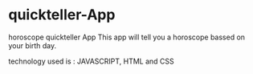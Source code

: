 # quickteller-App
horoscope quickteller App
This app will tell you a horoscope bassed on your birth day.

technology used is : JAVASCRIPT, HTML and CSS
